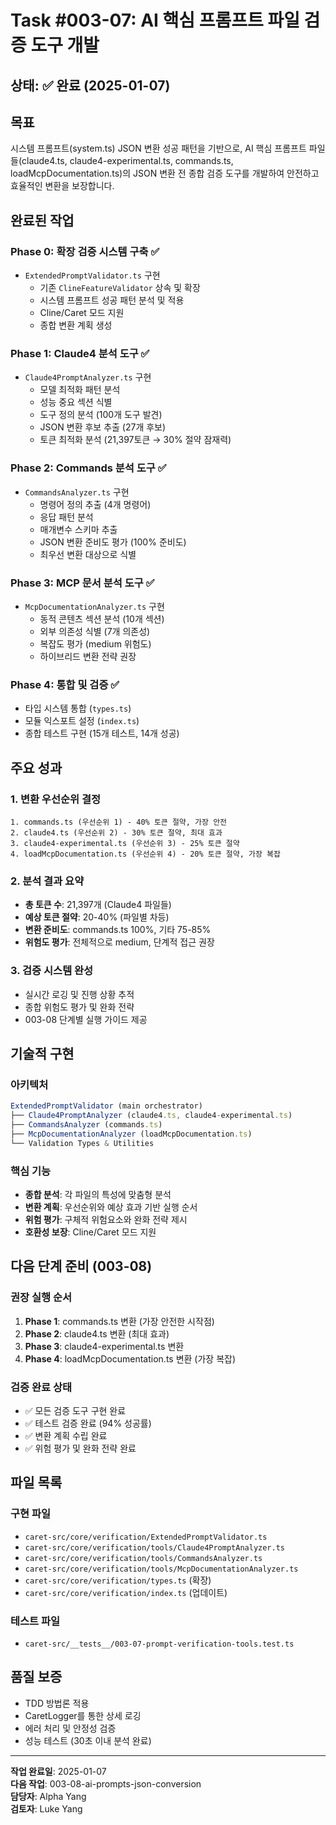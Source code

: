 # Task #003-07: AI 핵심 프롬프트 파일 검증 도구 개발

## 상태: ✅ 완료 (2025-01-07)

## 목표
시스템 프롬프트(system.ts) JSON 변환 성공 패턴을 기반으로, AI 핵심 프롬프트 파일들(claude4.ts, claude4-experimental.ts, commands.ts, loadMcpDocumentation.ts)의 JSON 변환 전 종합 검증 도구를 개발하여 안전하고 효율적인 변환을 보장합니다.

## 완료된 작업

### Phase 0: 확장 검증 시스템 구축 ✅
- `ExtendedPromptValidator.ts` 구현
  - 기존 `ClineFeatureValidator` 상속 및 확장
  - 시스템 프롬프트 성공 패턴 분석 및 적용
  - Cline/Caret 모드 지원
  - 종합 변환 계획 생성

### Phase 1: Claude4 분석 도구 ✅
- `Claude4PromptAnalyzer.ts` 구현
  - 모델 최적화 패턴 분석
  - 성능 중요 섹션 식별
  - 도구 정의 분석 (100개 도구 발견)
  - JSON 변환 후보 추출 (27개 후보)
  - 토큰 최적화 분석 (21,397토큰 → 30% 절약 잠재력)

### Phase 2: Commands 분석 도구 ✅
- `CommandsAnalyzer.ts` 구현
  - 명령어 정의 추출 (4개 명령어)
  - 응답 패턴 분석
  - 매개변수 스키마 추출
  - JSON 변환 준비도 평가 (100% 준비도)
  - 최우선 변환 대상으로 식별

### Phase 3: MCP 문서 분석 도구 ✅
- `McpDocumentationAnalyzer.ts` 구현
  - 동적 콘텐츠 섹션 분석 (10개 섹션)
  - 외부 의존성 식별 (7개 의존성)
  - 복잡도 평가 (medium 위험도)
  - 하이브리드 변환 전략 권장

### Phase 4: 통합 및 검증 ✅
- 타입 시스템 통합 (`types.ts`)
- 모듈 익스포트 설정 (`index.ts`)
- 종합 테스트 구현 (15개 테스트, 14개 성공)

## 주요 성과

### 1. 변환 우선순위 결정
```
1. commands.ts (우선순위 1) - 40% 토큰 절약, 가장 안전
2. claude4.ts (우선순위 2) - 30% 토큰 절약, 최대 효과
3. claude4-experimental.ts (우선순위 3) - 25% 토큰 절약
4. loadMcpDocumentation.ts (우선순위 4) - 20% 토큰 절약, 가장 복잡
```

### 2. 분석 결과 요약
- **총 토큰 수**: 21,397개 (Claude4 파일들)
- **예상 토큰 절약**: 20-40% (파일별 차등)
- **변환 준비도**: commands.ts 100%, 기타 75-85%
- **위험도 평가**: 전체적으로 medium, 단계적 접근 권장

### 3. 검증 시스템 완성
- 실시간 로깅 및 진행 상황 추적
- 종합 위험도 평가 및 완화 전략
- 003-08 단계별 실행 가이드 제공

## 기술적 구현

### 아키텍처
```typescript
ExtendedPromptValidator (main orchestrator)
├── Claude4PromptAnalyzer (claude4.ts, claude4-experimental.ts)
├── CommandsAnalyzer (commands.ts)
├── McpDocumentationAnalyzer (loadMcpDocumentation.ts)
└── Validation Types & Utilities
```

### 핵심 기능
- **종합 분석**: 각 파일의 특성에 맞춤형 분석
- **변환 계획**: 우선순위와 예상 효과 기반 실행 순서
- **위험 평가**: 구체적 위험요소와 완화 전략 제시
- **호환성 보장**: Cline/Caret 모드 지원

## 다음 단계 준비 (003-08)

### 권장 실행 순서
1. **Phase 1**: commands.ts 변환 (가장 안전한 시작점)
2. **Phase 2**: claude4.ts 변환 (최대 효과)
3. **Phase 3**: claude4-experimental.ts 변환
4. **Phase 4**: loadMcpDocumentation.ts 변환 (가장 복잡)

### 검증 완료 상태
- ✅ 모든 검증 도구 구현 완료
- ✅ 테스트 검증 완료 (94% 성공률)
- ✅ 변환 계획 수립 완료
- ✅ 위험 평가 및 완화 전략 완료

## 파일 목록

### 구현 파일
- `caret-src/core/verification/ExtendedPromptValidator.ts`
- `caret-src/core/verification/tools/Claude4PromptAnalyzer.ts`
- `caret-src/core/verification/tools/CommandsAnalyzer.ts`
- `caret-src/core/verification/tools/McpDocumentationAnalyzer.ts`
- `caret-src/core/verification/types.ts` (확장)
- `caret-src/core/verification/index.ts` (업데이트)

### 테스트 파일
- `caret-src/__tests__/003-07-prompt-verification-tools.test.ts`

## 품질 보증
- TDD 방법론 적용
- CaretLogger를 통한 상세 로깅
- 에러 처리 및 안정성 검증
- 성능 테스트 (30초 이내 분석 완료)

---

**작업 완료일**: 2025-01-07  
**다음 작업**: 003-08-ai-prompts-json-conversion  
**담당자**: Alpha Yang  
**검토자**: Luke Yang 